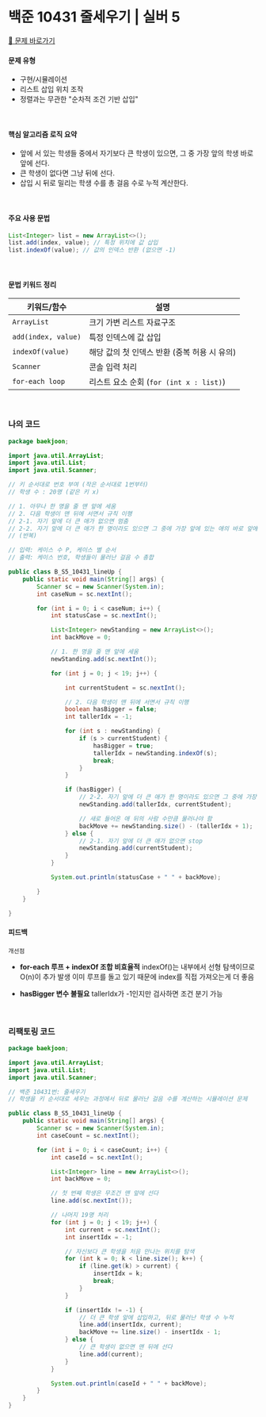 # 백준 10431 줄세우기 | 실버 5

[🍋 문제 바로가기](https://www.acmicpc.net/problem/10431)

#### 문제 유형
- 구현/시뮬레이션
- 리스트 삽입 위치 조작
- 정렬과는 무관한 "순차적 조건 기반 삽입"

</br>

#### 핵심 알고리즘 로직 요약
- 앞에 서 있는 학생들 중에서 자기보다 큰 학생이 있으면, 그 중 가장 앞의 학생 바로 앞에 선다.
- 큰 학생이 없다면 그냥 뒤에 선다.
- 삽입 시 뒤로 밀리는 학생 수를 총 걸음 수로 누적 계산한다.

</br>

#### 주요 사용 문법
```java
List<Integer> list = new ArrayList<>();
list.add(index, value); // 특정 위치에 값 삽입
list.indexOf(value); // 값의 인덱스 반환 (없으면 -1)

```

</br>

#### 문법 키워드 정리
| 키워드/함수              | 설명                               |
| ------------------- | -------------------------------- |
| `ArrayList`         | 크기 가변 리스트 자료구조                   |
| `add(index, value)` | 특정 인덱스에 값 삽입                     |
| `indexOf(value)`    | 해당 값의 첫 인덱스 반환 (중복 허용 시 유의)      |
| `Scanner`           | 콘솔 입력 처리                         |
| `for-each loop`     | 리스트 요소 순회 (`for (int x : list)`) |

</br>

### 나의 코드
```java
package baekjoon;

import java.util.ArrayList;
import java.util.List;
import java.util.Scanner;

// 키 순서대로 번호 부여 (작은 순서대로 1번부터)
// 학생 수 : 20명 (같은 키 x)

// 1. 아무나 한 명을 줄 맨 앞에 세움
// 2. 다음 학생이 맨 뒤에 서면서 규칙 이행
// 2-1. 자기 앞에 더 큰 애가 없으면 멈춤
// 2-2. 자기 앞에 더 큰 애가 한 명이라도 있으면 그 중에 가장 앞에 있는 애의 바로 앞에 섬
// (반복)

// 입력: 케이스 수 P, 케이스 별 순서
// 출력: 케이스 번호, 학생들이 물러난 걸음 수 총합

public class B_S5_10431_lineUp {
	public static void main(String[] args) {
		Scanner sc = new Scanner(System.in);
		int caseNum = sc.nextInt();

		for (int i = 0; i < caseNum; i++) {
			int statusCase = sc.nextInt();

			List<Integer> newStanding = new ArrayList<>();
			int backMove = 0;

			// 1. 한 명을 줄 맨 앞에 세움
			newStanding.add(sc.nextInt());

			for (int j = 0; j < 19; j++) {

				int currentStudent = sc.nextInt();

				// 2. 다음 학생이 맨 뒤에 서면서 규칙 이행
				boolean hasBigger = false;
				int tallerIdx = -1;

				for (int s : newStanding) {
					if (s > currentStudent) {
						hasBigger = true;
						tallerIdx = newStanding.indexOf(s);
						break;
					}
				}

				if (hasBigger) {
					// 2-2. 자기 앞에 더 큰 애가 한 명이라도 있으면 그 중에 가장 앞에 있는 애의 바로 앞에 섬
					newStanding.add(tallerIdx, currentStudent);

					// 새로 들어온 애 뒤의 사람 수만큼 물러나야 함
					backMove += newStanding.size() - (tallerIdx + 1);
				} else {
					// 2-1. 자기 앞에 더 큰 애가 없으면 stop
					newStanding.add(currentStudent);
				}
			}

			System.out.println(statusCase + " " + backMove);

		}
	}

}

```

#### 피드백
`개선점`
- **for-each 루프 + indexOf 조합 비효율적**
	indexOf()는 내부에서 선형 탐색이므로 O(n)이 추가 발생
    이미 루프를 돌고 있기 때문에 index를 직접 가져오는게 더 좋음

- **hasBigger 변수 불필요**
	tallerIdx가 -1인지만 검사하면 조건 분기 가능

</br>

### 리팩토링 코드
```java
package baekjoon;

import java.util.ArrayList;
import java.util.List;
import java.util.Scanner;

// 백준 10431번: 줄세우기
// 학생을 키 순서대로 세우는 과정에서 뒤로 물러난 걸음 수를 계산하는 시뮬레이션 문제

public class B_S5_10431_lineUp {
    public static void main(String[] args) {
        Scanner sc = new Scanner(System.in);
        int caseCount = sc.nextInt();

        for (int i = 0; i < caseCount; i++) {
            int caseId = sc.nextInt();

            List<Integer> line = new ArrayList<>();
            int backMove = 0;

            // 첫 번째 학생은 무조건 맨 앞에 선다
            line.add(sc.nextInt());

            // 나머지 19명 처리
            for (int j = 0; j < 19; j++) {
                int current = sc.nextInt();
                int insertIdx = -1;

                // 자신보다 큰 학생을 처음 만나는 위치를 탐색
                for (int k = 0; k < line.size(); k++) {
                    if (line.get(k) > current) {
                        insertIdx = k;
                        break;
                    }
                }

                if (insertIdx != -1) {
                    // 더 큰 학생 앞에 삽입하고, 뒤로 물러난 학생 수 누적
                    line.add(insertIdx, current);
                    backMove += line.size() - insertIdx - 1;
                } else {
                    // 큰 학생이 없으면 맨 뒤에 선다
                    line.add(current);
                }
            }

            System.out.println(caseId + " " + backMove);
        }
    }
}

```